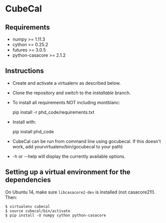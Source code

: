 # CubeCal

## Requirements

* numpy >= 1.11.3
* cython >= 0.25.2
* futures >= 3.0.5
* python-casacore >= 2.1.2

## Instructions

* Create and activate a virtualenv as described below.
* Clone the repository and switch to the _installable_ branch. 
* To install all requirements NOT including montblanc:

    pip install -r phd_code/requirements.txt

* Install with:

    pip install phd_code

* CubeCal can be run from command line using gocubecal. If this doesn't work, 
add yourvirtualenv/bin/gocubecal to your path)

* -h or --help will display the currently available options.

## Setting up a virtual environment for the dependencies

On Ubuntu 14, make sure ``libcasacore2-dev`` is installed (not casacore21!). Then:

```
$ virtualenv cubecal
$ source cubecal/bin/activate
$ pip install -U numpy cython python-casacore
```




